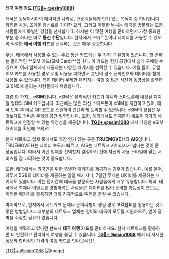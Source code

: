 **태국 여행 카드 [[TG💪+ @esim1088](https://t.me/s/esim1088)]**

태국은 동남아시아의 매력적인 나라로, 관광객들에게 인기 있는 목적지 중 하나입니다. 화려한 사원, 뜨거운 향신료를 가미한 요리, 그리고 따뜻한 날씨는 태국을 방문하는 모든 사람들에게 특별한 경험을 선사합니다. 하지만 이 멋진 여행을 준비하면서 가장 중요한 부분 중 하나는 바로 **통신 수단**입니다. 현지에서 스마트폰이나 데이터를 사용할 수 있도록 적절한 **태국 여행 카드**를 선택하는 것은 매우 중요합니다.

우선, 태국에서 사용할 수 있는 주요 통신 카드에는 두 가지 큰 유형이 있습니다. 첫 번째는 물리적인 **SIM 카드(SIM Card)**입니다. 이 카드는 현지 공항에서 쉽게 구매할 수 있으며, 여러 업체에서 제공하는 다양한 패키지를 선택할 수 있습니다. 예를 들어, 듀얼 SIM 카드를 사용할 경우 로밍 비용을 피하면서 본인의 평소 전화번호와 데이터를 함께 사용할 수 있습니다. 특히 데이터 무제한 패키지는 여행 중 많은 사진과 동영상을 촬영하고 SNS에 올리는 사람들에게 유용합니다.

다른 한 가지는 **eSIM**입니다. eSIM은 물리적인 카드가 아니라 스마트폰에 내장된 디지털 형태의 SIM 카드입니다. 최근에는 많은 최신 스마트폰이 eSIM을 지원하고 있어, 태국 도착 후 바로 QR 코드를 스캔하여 간단하게 등록할 수 있습니다. eSIM의 장점은 무엇보다도 가벼운 무게와 공간 절약입니다. 또한, 해외에서도 언제든지 새로운 국가의 네트워크에 연결할 수 있는 유연성을 제공합니다. **[TG💪+ @esim1088](https://t.me/s/esim1088)** 에서 다양한 eSIM 패키지를 확인해 보세요!

현지 네트워크 업체 중에서도 가장 인기 있는 곳은 **TRUEMOVE H**와 **AIS**입니다. TRUEMOVE H는 데이터 속도가 빠르고, AIS는 네트워크 커버리지가 넓다는 것이 큰 장점입니다. 따라서 어떤 업체를 선택할지 결정하기 전에 자신의 사용 스타일에 맞는 서비스를 잘 고려하는 것이 중요합니다.

또한, 태국에서는 외국인을 위한 특별한 패키지를 제공하는 경우가 많습니다. 예를 들어, 하루에 5GB의 데이터를 제공하는 일일 패키지나, 7일간 무제한 데이터를 제공하는 패키지도 있습니다. 이는 단기간에 태국을 방문하는 사람들에게 매우 유용합니다. 특히, 태국에서 축제나 이벤트를 경험하려는 사람들은 데이터를 많이 소비할 가능성이 크므로, 이러한 패키지를 활용하면 더욱 경제적으로 여행을 즐길 수 있습니다.

마지막으로, 현지에서 네트워크 문제나 문의사항이 생길 경우 **고객센터**를 활용하는 것도 좋은 방법입니다. 대부분의 네트워크 업체는 영어와 태국어 모두를 지원하므로, 언어 장벽을 걱정할 필요가 없습니다.

여행을 계획하고 있다면 반드시 **태국 여행 카드**를 준비하세요. 현지 네트워크를 활용하면 더 안전하고 편리하게 여행을 즐길 수 있습니다. **[TG💪+ @esim1088](https://t.me/s/esim1088)** 에서 더 자세한 정보와 합리적인 가격의 여행 카드를 만나보세요!

[[TG💪+ @esim1088](https://t.me/s/esim1088) ![Image](https://i.postimg.cc/Y0z9fWf4/image.png)]
